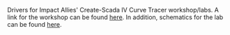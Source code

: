 Drivers for Impact Allies' Create-Scada IV Curve Tracer workshop/labs. A link for the workshop can be found [here](https://www.impactallies.com/iv-curve-tracer-lab). In addition, schematics for the lab can be found [here](https://github.com/create-scada/iv-curve-tracer-schematic).
